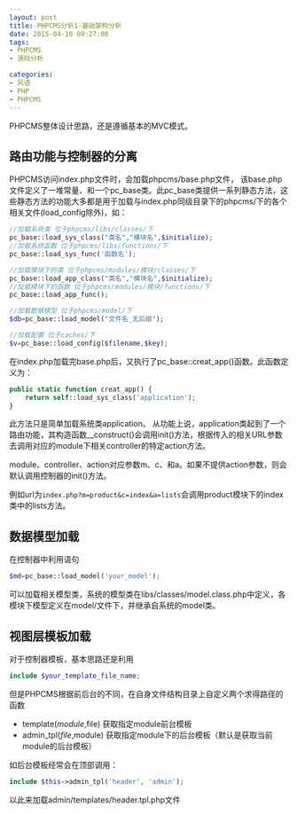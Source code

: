 ```yaml
---
layout: post
title: PHPCMS分析1-基础架构分析
date: 2015-04-10 09:27:08
tags:
- PHPCMS
- 源码分析

categories:
- 风语
- PHP
- PHPCMS
---
```



PHPCMS整体设计思路，还是遵循基本的MVC模式。

## 路由功能与控制器的分离

PHPCMS访问index.php文件时，会加载phpcms/base.php文件，
该base.php文件定义了一堆常量、和一个pc_base类。此pc_base类提供一系列静态方法，这些静态方法的功能大多都是用于加载与index.php同级目录下的phpcms/下的各个相关文件(load_config除外)，如：
```PHP
//加载系统类 位于phpcms/libs/classes/下
pc_base::load_sys_class("类名","模块名",$initialize);
//加载系统函数 位于phpcms/libs/functions/下 
pc_base::load_sys_func('函数名');

//加载模块下的类 位于phpcms/modules/模块/classes/下
pc_base::load_app_class("类名","模块名",$initialize);
//加载模块下的函数 位于phpcms/modules/模块/functions/下 
pc_base::load_app_func();

//加载数据模型 位于phpcms/model/下 
$db=pc_base::load_model("文件名_无后缀");

//加载配置 位于caches/下
$v=pc_base::load_config($filename,$key);
```
在index.php加载完base.php后，又执行了pc_base::creat_app()函数。此函数定义为：
```PHP
public static function creat_app() {
    return self::load_sys_class('application');
}

```
此方法只是简单加载系统类application。
从功能上说，application类起到了一个路由功能，其构造函数__construct()会调用init()方法，根据传入的相关URL参数去调用对应的module下相关controller的特定action方法。

module、controller、action对应参数m、c、和a。如果不提供action参数，则会默认调用控制器的init()方法。

例如url为``index.php?m=product&c=index&a=lists``会调用product模块下的index类中的lists方法。

## 数据模型加载

在控制器中利用语句
```PHP
$md=pc_base::load_model('your_model');
```
可以加载相关模型类，系统的模型类在libs/classes/model.class.php中定义，各模块下模型定义在model/文件下，并继承自系统的model类。


## 视图层模板加载
对于控制器模板，基本思路还是利用
```PHP
include $your_template_file_name;
```
但是PHPCMS根据前后台的不同，在自身文件结构目录上自定义两个求得路径的函数

* template($module,$file) 获取指定module前台模板
* admin_tpl($file,$module) 获取指定module下的后台模板（默认是获取当前module的后台模板）

如后台模板经常会在顶部调用：
```PHP
include $this->admin_tpl('header', 'admin');
```
以此来加载admin/templates/header.tpl.php文件

